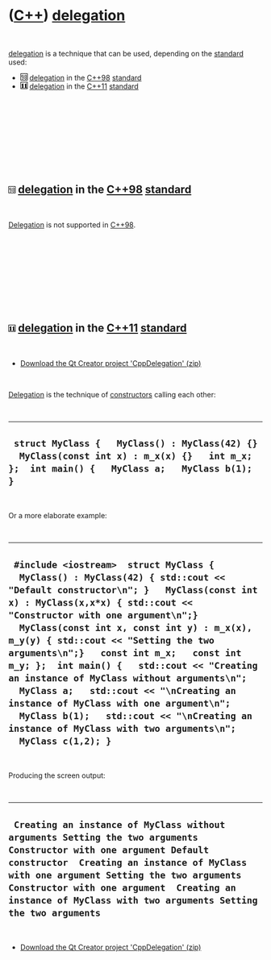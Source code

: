 



 

 

 

 

 

([C++](Cpp.md)) [delegation](CppDelegation.md)
================================================

 

[delegation](CppDelegation.md) is a technique that can be used,
depending on the [standard](CppStandard.md) used:

-   ![C++98](PicCpp98.png) [delegation](CppDelegation.md) in the
    [C++98](Cpp98.md) [standard](CppStandard.md)
-   ![C++11](PicCpp11.png) [delegation](CppDelegation.md) in the
    [C++11](Cpp11.md) [standard](CppStandard.md)

 

 

 

 

 

![C++98](PicCpp98.png) [delegation](CppDelegation.md) in the [C++98](Cpp98.md) [standard](CppStandard.md)
------------------------------------------------------------------------------------------------------------

 

[Delegation](CppDelegation.md) is not supported in [C++98](Cpp98.md).

 

 

 

 

 

![C++11](PicCpp11.png) [delegation](CppDelegation.md) in the [C++11](Cpp11.md) [standard](CppStandard.md)
------------------------------------------------------------------------------------------------------------

 

-   [Download the Qt Creator project
    'CppDelegation' (zip)](CppDelegation.zip)

 

[Delegation](CppDelegation.md) is the technique of
[constructors](CppConstructor.md) calling each other:

 

  ------------------------------------------------------------------------------------------------------------------------------------------------
  ` struct MyClass {   MyClass() : MyClass(42) {}   MyClass(const int x) : m_x(x) {}   int m_x; };  int main() {   MyClass a;   MyClass b(1); }`
  ------------------------------------------------------------------------------------------------------------------------------------------------

 

Or a more elaborate example:

 

  ----------------------------------------------------------------------------------------------------------------------------------------------------------------------------------------------------------------------------------------------------------------------------------------------------------------------------------------------------------------------------------------------------------------------------------------------------------------------------------------------------------------------------------------------------------------------------------------------------------------------------------------
  ` #include <iostream>  struct MyClass {   MyClass() : MyClass(42) { std::cout << "Default constructor\n"; }   MyClass(const int x) : MyClass(x,x*x) { std::cout << "Constructor with one argument\n";}   MyClass(const int x, const int y) : m_x(x), m_y(y) { std::cout << "Setting the two arguments\n";}   const int m_x;   const int m_y; };  int main() {   std::cout << "Creating an instance of MyClass without arguments\n";   MyClass a;   std::cout << "\nCreating an instance of MyClass with one argument\n";   MyClass b(1);   std::cout << "\nCreating an instance of MyClass with two arguments\n";   MyClass c(1,2); }`
  ----------------------------------------------------------------------------------------------------------------------------------------------------------------------------------------------------------------------------------------------------------------------------------------------------------------------------------------------------------------------------------------------------------------------------------------------------------------------------------------------------------------------------------------------------------------------------------------------------------------------------------------

 

Producing the screen output:

 

  ---------------------------------------------------------------------------------------------------------------------------------------------------------------------------------------------------------------------------------------------------------------------------------------------------------------------------
  ` Creating an instance of MyClass without arguments Setting the two arguments Constructor with one argument Default constructor  Creating an instance of MyClass with one argument Setting the two arguments Constructor with one argument  Creating an instance of MyClass with two arguments Setting the two arguments`
  ---------------------------------------------------------------------------------------------------------------------------------------------------------------------------------------------------------------------------------------------------------------------------------------------------------------------------

 

-   [Download the Qt Creator project
    'CppDelegation' (zip)](CppDelegation.zip)

 

 

 

 

 





 



